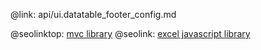 @link: api/ui.datatable_footer_config.md

@seolinktop: [mvc library](https://webix.com)
@seolink: [excel javascript library](https://webix.com/widget/excel_viewer/)